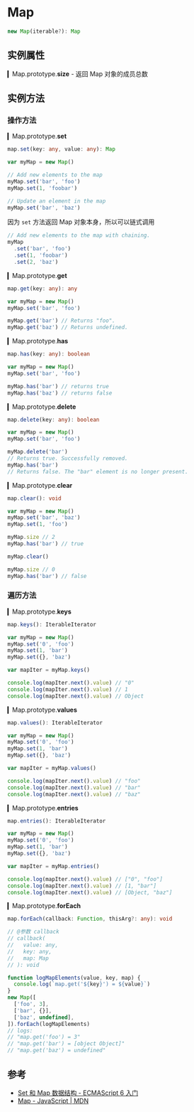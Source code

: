# Map

```ts
new Map(iterable?): Map
```

## 实例属性

▎Map.prototype.**size** - 返回 Map 对象的成员总数

## 实例方法

### 操作方法

▎Map.prototype.**set**

```ts
map.set(key: any, value: any): Map
```

```js
var myMap = new Map()

// Add new elements to the map
myMap.set('bar', 'foo')
myMap.set(1, 'foobar')

// Update an element in the map
myMap.set('bar', 'baz')
```

因为 `set` 方法返回 Map 对象本身，所以可以链式调用

```js
// Add new elements to the map with chaining.
myMap
  .set('bar', 'foo')
  .set(1, 'foobar')
  .set(2, 'baz')
```

▎Map.prototype.**get**

```ts
map.get(key: any): any
```

```js
var myMap = new Map()
myMap.set('bar', 'foo')

myMap.get('bar') // Returns "foo".
myMap.get('baz') // Returns undefined.
```

▎Map.prototype.**has**

```ts
map.has(key: any): boolean
```

```js
var myMap = new Map()
myMap.set('bar', 'foo')

myMap.has('bar') // returns true
myMap.has('baz') // returns false
```

▎Map.prototype.**delete**

```ts
map.delete(key: any): boolean
```

```js
var myMap = new Map()
myMap.set('bar', 'foo')

myMap.delete('bar')
// Returns true. Successfully removed.
myMap.has('bar')
// Returns false. The "bar" element is no longer present.
```

▎Map.prototype.**clear**

```ts
map.clear(): void
```

```js
var myMap = new Map()
myMap.set('bar', 'baz')
myMap.set(1, 'foo')

myMap.size // 2
myMap.has('bar') // true

myMap.clear()

myMap.size // 0
myMap.has('bar') // false
```

### 遍历方法

▎Map.prototype.**keys**

```ts
map.keys(): IterableIterator
```

```js
var myMap = new Map()
myMap.set('0', 'foo')
myMap.set(1, 'bar')
myMap.set({}, 'baz')

var mapIter = myMap.keys()

console.log(mapIter.next().value) // "0"
console.log(mapIter.next().value) // 1
console.log(mapIter.next().value) // Object
```

▎Map.prototype.**values**

```ts
map.values(): IterableIterator
```

```js
var myMap = new Map()
myMap.set('0', 'foo')
myMap.set(1, 'bar')
myMap.set({}, 'baz')

var mapIter = myMap.values()

console.log(mapIter.next().value) // "foo"
console.log(mapIter.next().value) // "bar"
console.log(mapIter.next().value) // "baz"
```

▎Map.prototype.**entries**

```ts
map.entries(): IterableIterator
```

```js
var myMap = new Map()
myMap.set('0', 'foo')
myMap.set(1, 'bar')
myMap.set({}, 'baz')

var mapIter = myMap.entries()

console.log(mapIter.next().value) // ["0", "foo"]
console.log(mapIter.next().value) // [1, "bar"]
console.log(mapIter.next().value) // [Object, "baz"]
```

▎Map.prototype.**forEach**

```ts
map.forEach(callback: Function, thisArg?: any): void

// @参数 callback
// callback(
//   value: any,
//   key: any,
//   map: Map
// ): void
```

```js
function logMapElements(value, key, map) {
  console.log(`map.get('${key}') = ${value}`)
}
new Map([
  ['foo', 3],
  ['bar', {}],
  ['baz', undefined],
]).forEach(logMapElements)
// logs:
// "map.get('foo') = 3"
// "map.get('bar') = [object Object]"
// "map.get('baz') = undefined"
```

## 参考

- [Set 和 Map 数据结构 - ECMAScript 6 入门](http://es6.ruanyifeng.com/#docs/set-map#Map)
- [Map - JavaScript | MDN](https://developer.mozilla.org/en-US/docs/Web/JavaScript/Reference/Global_Objects/Map)